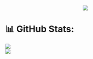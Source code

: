 <h1 align="center">
    <img src="https://readme-typing-svg.herokuapp.com/?font=Inter&color=red&size=35&center=true&vCenter=true&width=500&height=70&duration=4000&lines=Hello+;+I'm+Benjamin+Cantrall;" />
</h1>

# 📊 GitHub Stats:
![](https://github-readme-streak-stats.herokuapp.com/?user=HugoChambert&theme=gruvbox&hide_border=false)<br/>
![](https://github-readme-stats.vercel.app/api/top-langs/?username=Bcstudios-maker&theme=gruvbox&hide_border=false&include_all_commits=true&count_private=true&layout=compact)

